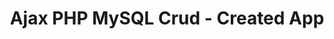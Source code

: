 ---
layout: default
title: Ajax PHP MySQL Crud - Created App
desc: Created an application that was web-based and mobile-friendly that demonstrated ajax search functionality, php mvc, databinding to a phpMyAdmin server and allowing for Create, Read, Update, and Delete functionality.
category: school-projects
---